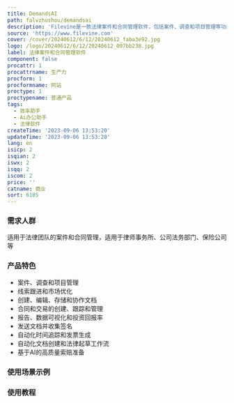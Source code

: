 ```yaml
---
title: DemandsAI
path: falvzhushou/demandsai
description: 'Filevine是一款法律案件和合同管理软件，包括案件、调查和项目管理等功能。它被广泛信赖，拥有超过65,000个用户。获取演示版本并了解更多信息！'
source: 'https://www.filevine.com'
cover: /cover/20240612/6/12/20240612_faba3e92.jpg
logo: /logo/20240612/6/12/20240612_007bb238.jpg
label: 法律案件和合同管理软件
component: false
procattr: 1
procattrname: 生产力
procform: 1
procformname: 网站
proctype: 1
proctypename: 普通产品
tags:
  - 效率助手
  - Ai办公助手
  - 法律软件
createTime: '2023-09-06 13:53:20'
updateTime: '2023-09-06 13:53:20'
lang: en
isicp: 2
isqian: 2
iswx: 2
isqq: 2
iscom: 2
price: ''
catname: 商业
sort: 6185
---
```




### 需求人群
适用于法律团队的案件和合同管理，适用于律师事务所、公司法务部门、保险公司等

### 产品特色
- 案件、调查和项目管理
- 线索跟进和市场优化
- 创建、编辑、存储和协作文档
- 合同和交易的创建、跟踪和管理
- 报告、数据可视化和投资回报率
- 发送文档并收集签名
- 自动化时间追踪和发票生成
- 自动化文档创建和法律起草工作流
- 基于AI的高质量索赔准备

### 使用场景示例


### 使用教程


  

